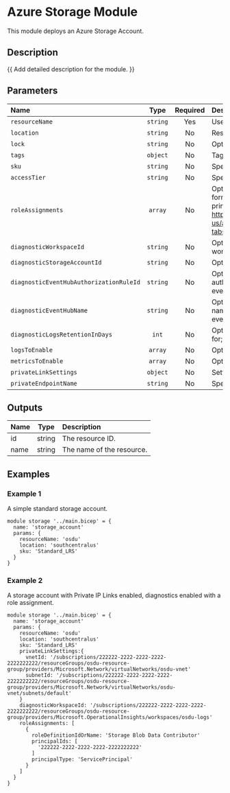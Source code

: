 # Azure Storage Module

This module deploys an Azure Storage Account.

## Description

{{ Add detailed description for the module. }}

## Parameters

| Name                                    | Type     | Required | Description                                                                                                                                                                                                                                                                   |
| :-------------------------------------- | :------: | :------: | :---------------------------------------------------------------------------------------------------------------------------------------------------------------------------------------------------------------------------------------------------------------------------- |
| `resourceName`                          | `string` | Yes      | Used to name all resources                                                                                                                                                                                                                                                    |
| `location`                              | `string` | No       | Resource Location.                                                                                                                                                                                                                                                            |
| `lock`                                  | `string` | No       | Optional. Specify the type of lock.                                                                                                                                                                                                                                           |
| `tags`                                  | `object` | No       | Tags.                                                                                                                                                                                                                                                                         |
| `sku`                                   | `string` | No       | Specifies the storage account sku type.                                                                                                                                                                                                                                       |
| `accessTier`                            | `string` | No       | Specifies the storage account access tier.                                                                                                                                                                                                                                    |
| `roleAssignments`                       | `array`  | No       | Optional. Array of objects that describe RBAC permissions, format { roleDefinitionResourceId (string), principalId (string), principalType (enum), enabled (bool) }. Ref: https://docs.microsoft.com/en-us/azure/templates/microsoft.authorization/roleassignments?tabs=bicep |
| `diagnosticWorkspaceId`                 | `string` | No       | Optional. Resource ID of the diagnostic log analytics workspace.                                                                                                                                                                                                              |
| `diagnosticStorageAccountId`            | `string` | No       | Optional. Resource ID of the diagnostic storage account.                                                                                                                                                                                                                      |
| `diagnosticEventHubAuthorizationRuleId` | `string` | No       | Optional. Resource ID of the diagnostic event hub authorization rule for the Event Hubs namespace in which the event hub should be created or streamed to.                                                                                                                    |
| `diagnosticEventHubName`                | `string` | No       | Optional. Name of the diagnostic event hub within the namespace to which logs are streamed. Without this, an event hub is created for each log category.                                                                                                                      |
| `diagnosticLogsRetentionInDays`         | `int`    | No       | Optional. Specifies the number of days that logs will be kept for; a value of 0 will retain data indefinitely.                                                                                                                                                                |
| `logsToEnable`                          | `array`  | No       | Optional. The name of logs that will be streamed.                                                                                                                                                                                                                             |
| `metricsToEnable`                       | `array`  | No       | Optional. The name of metrics that will be streamed.                                                                                                                                                                                                                          |
| `privateLinkSettings`                   | `object` | No       | Settings Required to Enable Private Link                                                                                                                                                                                                                                      |
| `privateEndpointName`                   | `string` | No       | Specifies the name of the private link to the Resource.                                                                                                                                                                                                                       |

## Outputs

| Name | Type   | Description               |
| :--- | :----: | :------------------------ |
| id   | string | The resource ID.          |
| name | string | The name of the resource. |

## Examples

### Example 1
A simple standard storage account.

```bicep
module storage '../main.bicep' = {
  name: 'storage_account'
  params: {
    resourceName: 'osdu'
    location: 'southcentralus'
    sku: 'Standard_LRS'
  }
}
```

### Example 2
A storage account with Private IP Links enabled, diagnostics enabled with a role assignment.

```bicep
module storage '../main.bicep' = {
  name: 'storage_account'
  params: {
    resourceName: 'osdu'
    location: 'southcentralus'
    sku: 'Standard_LRS'
    privateLinkSettings:{
      vnetId: '/subscriptions/222222-2222-2222-2222-2222222222/resourceGroups/osdu-resource-group/providers/Microsoft.Network/virtualNetworks/osdu-vnet'
      subnetId: '/subscriptions/222222-2222-2222-2222-2222222222/resourceGroups/osdu-resource-group/providers/Microsoft.Network/virtualNetworks/osdu-vnet/subnets/default'
    }
    diagnosticWorkspaceId: '/subscriptions/222222-2222-2222-2222-2222222222/resourceGroups/osdu-resource-group/providers/Microsoft.OperationalInsights/workspaces/osdu-logs'
    roleAssignments: [
      {
        roleDefinitionIdOrName: 'Storage Blob Data Contributor'
        principalIds: [
          '222222-2222-2222-2222-2222222222'
        ]
        principalType: 'ServicePrincipal'
      }
    ]
  }
}
```
